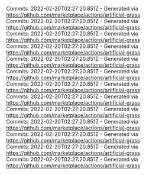 Commits: 2022-02-20T02:27:20.851Z - Generated via https://github.com/marketplace/actions/artificial-grass
<br>
Commits: 2022-02-20T02:27:20.851Z - Generated via https://github.com/marketplace/actions/artificial-grass
<br>
Commits: 2022-02-20T02:27:20.851Z - Generated via https://github.com/marketplace/actions/artificial-grass
<br>
Commits: 2022-02-20T02:27:20.851Z - Generated via https://github.com/marketplace/actions/artificial-grass
<br>
Commits: 2022-02-20T02:27:20.851Z - Generated via https://github.com/marketplace/actions/artificial-grass
<br>
Commits: 2022-02-20T02:27:20.851Z - Generated via https://github.com/marketplace/actions/artificial-grass
<br>
Commits: 2022-02-20T02:27:20.851Z - Generated via https://github.com/marketplace/actions/artificial-grass
<br>
Commits: 2022-02-20T02:27:20.851Z - Generated via https://github.com/marketplace/actions/artificial-grass
<br>
Commits: 2022-02-20T02:27:20.851Z - Generated via https://github.com/marketplace/actions/artificial-grass
<br>
Commits: 2022-02-20T02:27:20.851Z - Generated via https://github.com/marketplace/actions/artificial-grass
<br>
Commits: 2022-02-20T02:27:20.851Z - Generated via https://github.com/marketplace/actions/artificial-grass
<br>
Commits: 2022-02-20T02:27:20.851Z - Generated via https://github.com/marketplace/actions/artificial-grass
<br>
Commits: 2022-02-20T02:27:20.851Z - Generated via https://github.com/marketplace/actions/artificial-grass
<br>
